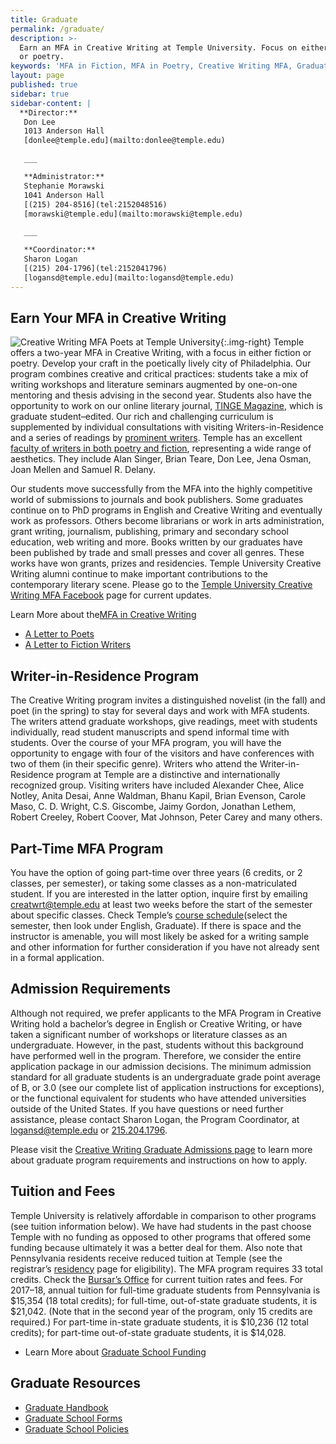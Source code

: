 ```yaml
---
title: Graduate
permalink: /graduate/
description: >-
  Earn an MFA in Creative Writing at Temple University. Focus on either fiction
  or poetry.
keywords: 'MFA in Fiction, MFA in Poetry, Creative Writing MFA, Graduate Program, tuition, admission, resources'
layout: page
published: true
sidebar: true
sidebar-content: |
  **Director:**  
   Don Lee  
   1013 Anderson Hall    
   [donlee@temple.edu](mailto:donlee@temple.edu)  

   ___

   **Administrator:**  
   Stephanie Morawski  
   1041 Anderson Hall   
   [(215) 204-8516](tel:2152048516)  
   [morawski@temple.edu](mailto:morawski@temple.edu)  

   ___

   **Coordinator:**  
   Sharon Logan      
   [(215) 204-1796](tel:2152041796)   
   [logansd@temple.edu](mailto:logansd@temple.edu)
---
```

## Earn Your MFA in Creative Writing
![Creative Writing MFA Poets at Temple University]({{site.baseurl}}/media/temple-mfa-poets.jpg){:.img-right}
Temple offers a two-year MFA in Creative Writing, with a focus in either fiction or poetry. Develop your craft in the poetically lively city of Philadelphia. Our program combines creative and critical practices: students take a mix of writing workshops and literature seminars augmented by one-on-one mentoring and thesis advising in the second year. Students also have the opportunity to work on our online literary journal, [TINGE Magazine](http://www.tingemagazine.org/), which is graduate student–edited. Our rich and challenging curriculum is supplemented by individual consultations with visiting Writers-in-Residence and a series of readings by [prominent writers](/creative-writing/poets-and-writers). Temple has an excellent [faculty of writers in both poetry and fiction](/creative-writing/faculty), representing a wide range of aesthetics. They include Alan Singer, Brian Teare, Don Lee, Jena Osman, Joan Mellen and Samuel R. Delany. 

Our students move successfully from the MFA into the highly competitive world of submissions to journals and book publishers. Some graduates continue on to PhD programs in English and Creative Writing and eventually work as professors. Others become librarians or work in arts administration, grant writing, journalism, publishing, primary and secondary school education, web writing and more. Books written by our graduates have been published by trade and small presses and cover all genres. These works have won grants, prizes and residencies. Temple University Creative Writing alumni continue to make important contributions to the contemporary literary scene. Please go to the [Temple University Creative Writing MFA Facebook](https://www.facebook.com/templecreativewriting/) page for current updates.

Learn More about the[MFA in Creative Writing](http://bulletin.temple.edu/graduate/scd/cla/creative-writing-mfa/#programrequirementstext)

- [A Letter to Poets](https://liberalarts.temple.edu/sites/liberalarts/files/A%20Letter%20to%20Poets.pdf)<br/>
- [A Letter to Fiction Writers](https://liberalarts.temple.edu/sites/liberalarts/files/A%20Letter%20to%20Fiction%20Writers.pdf)<br/>

## Writer-in-Residence Program
The Creative Writing program invites a distinguished novelist (in the fall) and poet (in the spring) to stay for several days and work with MFA students. The writers attend graduate workshops, give readings, meet with students individually, read student manuscripts and spend informal time with students. Over the course of your MFA program, you will have the opportunity to engage with four of the visitors and have conferences with two of them (in their specific genre). Writers who attend the Writer-in-Residence program at Temple are a distinctive and internationally recognized group. Visiting writers have included Alexander Chee, Alice Notley, Anita Desai, Anne Waldman, Bhanu Kapil, Brian Evenson, Carole Maso, C. D. Wright, C.S. Giscombe, Jaimy Gordon, Jonathan Lethem, Robert Creeley, Robert Coover, Mat Johnson, Peter Carey and many others.

## Part-Time MFA Program
You have the option of going part-time over three years (6 credits, or 2 classes, per semester), or taking some classes as a non-matriculated student. If you are interested in the latter option, inquire first by emailing [creatwrt@temple.edu](mailto:creatwrt@temple.edu) at least two weeks before the start of the semester about specific classes. Check Temple’s [course schedule](http://www.temple.edu/apply/common/cdcheck.asp)(select the semester, then look under English, Graduate). If there is space and the instructor is amenable, you will most likely be asked for a writing sample and other information for further consideration if you have not already sent in a formal application.

## Admission Requirements
Although not required, we prefer applicants to the MFA Program in Creative Writing hold a bachelor’s degree in English or Creative Writing, or have taken a significant number of workshops or literature classes as an undergraduate. However, in the past, students without this background have performed well in the program. Therefore, we consider the entire application package in our admission decisions. The minimum admission standard for all graduate students is an undergraduate grade point average of B, or 3.0 (see our complete list of application instructions for exceptions), or the functional equivalent for students who have attended universities outside of the United States. If you have questions or need further assistance, please contact Sharon Logan, the Program Coordinator, at [logansd@temple.edu](mailto:logansd@temple.edu) or [215.204.1796](tel:2152041796).

Please visit the [Creative Writing Graduate Admissions page](https://liberalarts.temple.edu/admissions/graduate/creative-writing) to learn more about graduate program requirements and instructions on how to apply.

## Tuition and Fees
Temple University is relatively affordable in comparison to other programs (see tuition information below). We have had students in the past choose Temple with no funding as opposed to other programs that offered some funding because ultimately it was a better deal for them. Also note that Pennsylvania residents receive reduced tuition at Temple (see the registrar’s [residency](http://www.temple.edu/registrar/students/registration/residency/) page for eligibility). The MFA program requires 33 total credits. Check the [Bursar’s Office](http://www.temple.edu/bursar/about/tuitionrates.htm) for current tuition rates and fees. For 2017–18, annual tuition for full-time graduate students from Pennsylvania is $15,354 (18 total credits); for full-time, out-of-state graduate students, it is $21,042. (Note that in the second year of the program, only 15 credits are required.) For part-time in-state graduate students, it is $10,236 (12 total credits); for part-time out-of-state graduate students, it is $14,028.

- Learn More about [Graduate School Funding](http://www.temple.edu/grad/finances/index.htm)

## Graduate Resources
- [Graduate Handbook](http://www.temple.edu/grad/policies/gradpolicies.htm)
- [Graduate School Forms](http://www.temple.edu/grad/forms/index.htm)
- [Graduate School Policies](http://www.temple.edu/grad/policies/index.htm)
